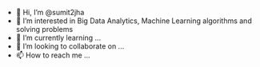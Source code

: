 - 👋 Hi, I’m @sumit2jha
- 👀 I’m interested in Big Data Analytics, Machine Learning algorithms and solving problems
- 🌱 I’m currently learning ...
- 💞️ I’m looking to collaborate on ...
- 📫 How to reach me ...

<!---
sumit2jha/sumit2jha is a ✨ special ✨ repository because its `README.md` (this file) appears on your GitHub profile.
You can click the Preview link to take a look at your changes.
--->
